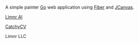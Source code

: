 A simple painter [Go](https://go.dev/) web application using [Fiber](https://gofiber.io/) and [JCanvas](https://projects.calebevans.me/jcanvas/).

[Limnr AI](https://limnr.com)

[CatchyCV](https://catchycv.com)

Limnr LLC
